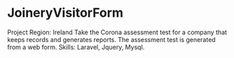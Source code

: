 ﻿# JoineryVisitorForm

Project Region: Ireland
Take the Corona assessment test for a company that keeps records and generates reports.
The assessment test is generated from a web form.
Skills: Laravel, Jquery, Mysql.

